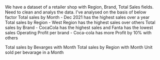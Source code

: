 We have a dataset of a retailer shop with Region, Brand, Total Sales fields. Need to clean and analys the data. I've analysed on the basis of below factor
Total sales by Month - Dec 2021 has the highest sales over a year
Total sales by Region - West Region has the highest sales over others
Total sales by Brand - CocaCola has the highest sales and Fanta has the lowest sales
Operating Profit per brand - Coca-cola has more Profit by 10% with others

Total sales by Bevarges with Month
Total sales by Region with Month
Unit sold per bevarage in a Month

